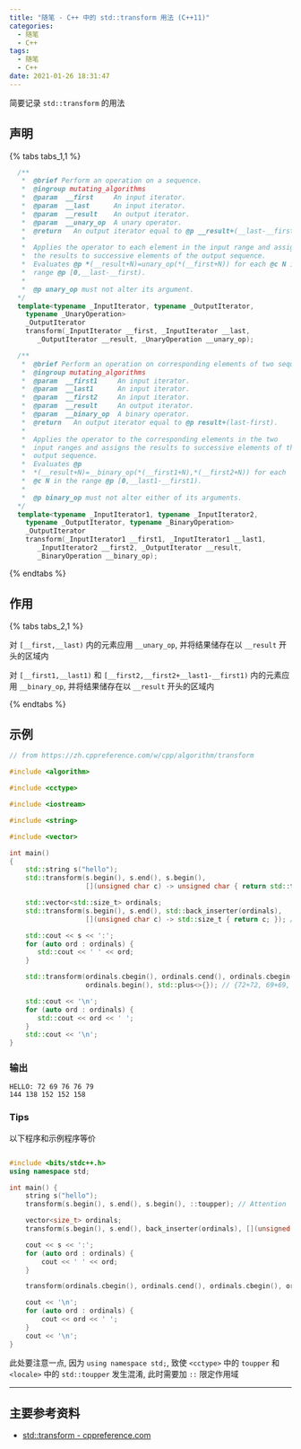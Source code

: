 ```yaml
---
title: "随笔 - C++ 中的 std::transform 用法 (C++11)"
categories:
  - 随笔
  - C++
tags:
  - 随笔
  - C++
date: 2021-01-26 18:31:47
---
```


简要记录 `std::transform` 的用法

<!-- more -->

## 声明

{% tabs tabs_1,1 %}

<!-- tab 一元 -->

```cpp
  /**
   *  @brief Perform an operation on a sequence.
   *  @ingroup mutating_algorithms
   *  @param  __first     An input iterator.
   *  @param  __last      An input iterator.
   *  @param  __result    An output iterator.
   *  @param  __unary_op  A unary operator.
   *  @return   An output iterator equal to @p __result+(__last-__first).
   *
   *  Applies the operator to each element in the input range and assigns
   *  the results to successive elements of the output sequence.
   *  Evaluates @p *(__result+N)=unary_op(*(__first+N)) for each @c N in the
   *  range @p [0,__last-__first).
   *
   *  @p unary_op must not alter its argument.
  */
  template<typename _InputIterator, typename _OutputIterator,
    typename _UnaryOperation>
    _OutputIterator
    transform(_InputIterator __first, _InputIterator __last,
       _OutputIterator __result, _UnaryOperation __unary_op);
```

<!-- endtab -->
<!-- tab 二元 -->

```cpp
  /**
   *  @brief Perform an operation on corresponding elements of two sequences.
   *  @ingroup mutating_algorithms
   *  @param  __first1     An input iterator.
   *  @param  __last1      An input iterator.
   *  @param  __first2     An input iterator.
   *  @param  __result     An output iterator.
   *  @param  __binary_op  A binary operator.
   *  @return   An output iterator equal to @p result+(last-first).
   *
   *  Applies the operator to the corresponding elements in the two
   *  input ranges and assigns the results to successive elements of the
   *  output sequence.
   *  Evaluates @p
   *  *(__result+N)=__binary_op(*(__first1+N),*(__first2+N)) for each
   *  @c N in the range @p [0,__last1-__first1).
   *
   *  @p binary_op must not alter either of its arguments.
  */
  template<typename _InputIterator1, typename _InputIterator2,
    typename _OutputIterator, typename _BinaryOperation>
    _OutputIterator
    transform(_InputIterator1 __first1, _InputIterator1 __last1,
       _InputIterator2 __first2, _OutputIterator __result,
       _BinaryOperation __binary_op);
```

<!-- endtab -->

{% endtabs %}

## 作用

{% tabs tabs_2,1 %}

<!-- tab 一元 -->

对 `[__first,__last)` 内的元素应用 `__unary_op`, 并将结果储存在以 `__result` 开头的区域内

<!-- endtab -->
<!-- tab 二元 -->

对 `[__first1,__last1)` 和 `[__first2,__first2+__last1-__first1)` 内的元素应用 `__binary_op`, 并将结果储存在以 `__result` 开头的区域内

<!-- endtab -->

{% endtabs %}

## 示例

```cpp
// from https://zh.cppreference.com/w/cpp/algorithm/transform

#include <algorithm>

#include <cctype>

#include <iostream>

#include <string>

#include <vector>

int main()
{
    std::string s("hello");
    std::transform(s.begin(), s.end(), s.begin(),
                   [](unsigned char c) -> unsigned char { return std::toupper(c); }); // HELLO

    std::vector<std::size_t> ordinals;
    std::transform(s.begin(), s.end(), std::back_inserter(ordinals),
                   [](unsigned char c) -> std::size_t { return c; }); // {'H', 'E', 'L', 'L', 'O'} = {72, 69, 76, 76, 79}

    std::cout << s << ':';
    for (auto ord : ordinals) {
       std::cout << ' ' << ord;
    }

    std::transform(ordinals.cbegin(), ordinals.cend(), ordinals.cbegin(),
                   ordinals.begin(), std::plus<>{}); // {72+72, 69+69, 76+76, 76+76, 79+79} = {144, 138, 152, 152, 158}

    std::cout << '\n';
    for (auto ord : ordinals) {
       std::cout << ord << ' ';
    }
    std::cout << '\n';
}
```

### 输出

```text
HELLO: 72 69 76 76 79
144 138 152 152 158
```

### Tips

以下程序和示例程序等价

```cpp

#include <bits/stdc++.h>
using namespace std;

int main() {
    string s("hello");
    transform(s.begin(), s.end(), s.begin(), ::toupper); // Attention

    vector<size_t> ordinals;
    transform(s.begin(), s.end(), back_inserter(ordinals), [](unsigned char c) -> size_t { return c; });

    cout << s << ':';
    for (auto ord : ordinals) {
        cout << ' ' << ord;
    }

    transform(ordinals.cbegin(), ordinals.cend(), ordinals.cbegin(), ordinals.begin(), plus<>{});

    cout << '\n';
    for (auto ord : ordinals) {
        cout << ord << ' ';
    }
    cout << '\n';
}
```

此处要注意一点, 因为 `using namespace std;`, 致使 `<cctype>` 中的 `toupper` 和 `<locale>` 中的 `std::toupper` 发生混淆, 此时需要加 `::` 限定作用域

---

## 主要参考资料

- [std::transform - cppreference.com](https://en.cppreference.com/w/cpp/algorithm/transform)
